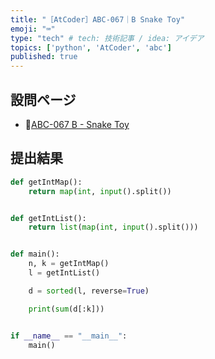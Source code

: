 ```yaml
---
title: "［AtCoder］ABC-067｜B Snake Toy"
emoji: "⌨️"
type: "tech" # tech: 技術記事 / idea: アイデア
topics: ['python', 'AtCoder', 'abc']
published: true
---
```


## 設問ページ

- 🔗[ABC-067 B - Snake Toy](https://atcoder.jp/contests/abc067/tasks/abc067_b)

## 提出結果

```python
def getIntMap():
    return map(int, input().split())


def getIntList():
    return list(map(int, input().split()))


def main():
    n, k = getIntMap()
    l = getIntList()

    d = sorted(l, reverse=True)

    print(sum(d[:k]))


if __name__ == "__main__":
    main()
```
